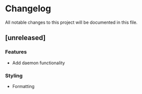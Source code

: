 # Changelog

All notable changes to this project will be documented in this file.

## [unreleased]

### Features

- Add daemon functionality

### Styling

- Formatting

<!-- generated by git-cliff -->
